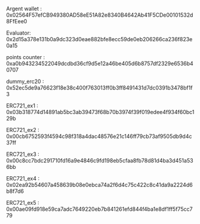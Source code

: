 Argent wallet : 0x02564F57efCB949380AD58eE51A82e8340B4642Ab41F5CDe00101532d8FfEee0

Evaluator: 0x2d15a378e131b0a9dc323d0eae882bfe8ecc59de0eb206266ca236f823e0a15

points counter : 0xa0b943234522049dcdbd36cf9d5e12a46be405d6b8757df2329e6536b40707

dummy_erc20 : 0x52ec5de9a76623f18e38c400f763013ff0b3ff8491431d7dc0391b3478bf1f3

ERC721_ex1 : 0x03b318774d14891ab5bc3ab39473f68b70b3974f39f019edee4f934f60bc129b

ERC721_ex2 : 0x00cb6752593f4594c98f318a4dac48576e21c146ff79cb73af9505db9d4c37ff

ERC721_ex3 : 0x00c8cc7bdc291710fd16a9e4846c9fd198eb5cfaa8fb78d81d4ba3d451a536bb

ERC721_ex4 : 0x02ea92b54607a458639b08e0ebca74a2f6d4c75c422c8c41da9a2224d6b8f7d6

ERC721_ex5 : 0x00ae09fd918e59ca7adc7649220eb7b841261efd844f4ba1e8df1ff5f75cc779

